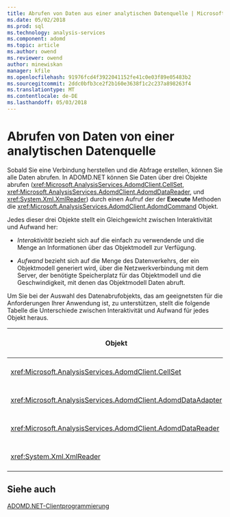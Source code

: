 ```yaml
---
title: Abrufen von Daten aus einer analytischen Datenquelle | Microsoft Docs
ms.date: 05/02/2018
ms.prod: sql
ms.technology: analysis-services
ms.component: adomd
ms.topic: article
ms.author: owend
ms.reviewer: owend
author: minewiskan
manager: kfile
ms.openlocfilehash: 91976fcd4f3922041152fe41c0e03f89e05483b2
ms.sourcegitcommit: 2ddc0bfb3ce2f2b160e3638f1c2c237a898263f4
ms.translationtype: MT
ms.contentlocale: de-DE
ms.lasthandoff: 05/03/2018
---
```

# <a name="retrieving-data-from-an-analytical-data-source"></a>Abrufen von Daten von einer analytischen Datenquelle
  Sobald Sie eine Verbindung herstellen und die Abfrage erstellen, können Sie alle Daten abrufen. In ADOMD.NET können Sie Daten über drei Objekte abrufen (<xref:Microsoft.AnalysisServices.AdomdClient.CellSet>, <xref:Microsoft.AnalysisServices.AdomdClient.AdomdDataReader>, und <xref:System.Xml.XmlReader>) durch einen Aufruf der der **Execute** Methoden die <xref:Microsoft.AnalysisServices.AdomdClient.AdomdCommand> Objekt.  
  
 Jedes dieser drei Objekte stellt ein Gleichgewicht zwischen Interaktivität und Aufwand her:  
  
-   *Interaktivität* bezieht sich auf die einfach zu verwendende und die Menge an Informationen über das Objektmodell zur Verfügung.  
  
-   *Aufwand* bezieht sich auf die Menge des Datenverkehrs, der ein Objektmodell generiert wird, über die Netzwerkverbindung mit dem Server, der benötigte Speicherplatz für das Objektmodell und die Geschwindigkeit, mit denen das Objektmodell Daten abruft.  
  
 Um Sie bei der Auswahl des Datenabrufobjekts, das am geeignetsten für die Anforderungen Ihrer Anwendung ist, zu unterstützen, stellt die folgende Tabelle die Unterschiede zwischen Interaktivität und Aufwand für jedes Objekt heraus.  
  
|Objekt|Interaktivität|Verwaltungsaufwand|Behält Dimensionalität bei|Informationen zur Verwendung|  
|------------|-------------------|--------------|----------------------------|-----------------------|  
|<xref:Microsoft.AnalysisServices.AdomdClient.CellSet>|Am höchsten|Mittelhoch, führt zum langsamsten Datenabruf|ja|[Abrufen von Daten mit dem Cellset](../../analysis-services/multidimensional-models-adomd-net-client/retrieving-data-using-the-cellset.md)|  
|<xref:Microsoft.AnalysisServices.AdomdClient.AdomdDataAdapter>|"Mittel"|"Mittel"|nein|[Auffüllen eines Datasets mit "DataAdapter"](http://go.microsoft.com/fwlink/?LinkId=70016)|  
|<xref:Microsoft.AnalysisServices.AdomdClient.AdomdDataReader>|"Mittel"|"Mittel"|nein|[Abrufen von Daten mittels AdomdDataReader](../../analysis-services/multidimensional-models-adomd-net-client/retrieving-data-using-the-adomddatareader.md)|  
|<xref:System.Xml.XmlReader>|Am niedrigsten|Am niedrigsten, was zum schnellsten Datenabruf führt|ja|[Abrufen von Daten mittels XmlReader](../../analysis-services/multidimensional-models-adomd-net-client/retrieving-data-using-the-xmlreader.md)|  
  
## <a name="see-also"></a>Siehe auch  
 [ADOMD.NET-Clientprogrammierung](../../analysis-services/multidimensional-models-adomd-net-client/adomd-net-client-programming.md)  
  
  
